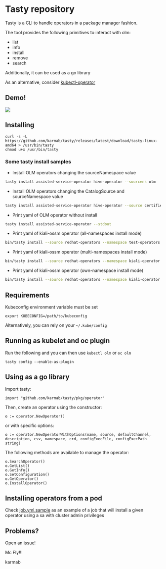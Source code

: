 # Tasty repository

Tasty is a CLI to handle operators in a package manager fashion.

The tool provides the following primitives to interact with olm:

- list
- info
- install
- remove
- search

Additionally, it can be used as a go library

As an alternative, consider [kubectl-operator](https://github.com/operator-framework/kubectl-operator)

## Demo!

![](tasty.gif)

## Installing

```
curl -s -L https://github.com/karmab/tasty/releases/latest/download/tasty-linux-amd64 > /usr/bin/tasty
chmod u+x /usr/bin/tasty
```

### Some tasty install samples

- Install OLM operators changing the sourceNamespace value

```bash
tasty install assisted-service-operator hive-operator --sourcens olm
```

- Install OLM operators changing the CatalogSource and sourceNamespace value

```bash
tasty install assisted-service-operator hive-operator --source certified-operators --sourcens olm
```

- Print yaml of OLM operator without install

```bash
tasty install assisted-service-operator --stdout
```

- Print yaml of kiali-ossm operator (all-namespaces install mode)
```bash
bin/tasty install --source redhat-operators --namespace test-operators --targetns "*" kiali-ossm --stdout
```

- Print yaml of kiali-ossm operator (multi-namespaces install mode)
```bash
bin/tasty install --source redhat-operators --namespace kiali-operator --targetns "ns1,ns2" kiali-ossm --stdout
```

- Print yaml of kiali-ossm operator (own-namespace install mode)
```bash
bin/tasty install --source redhat-operators --namespace kiali-operator --targetns "kiali-operator" kiali-ossm --stdout
```

## Requirements

Kubeconfig environment variable must be set

```
export KUBECONFIG=/path/to/kubeconfig
```

Alternatively, you can rely on your `~/.kube/config`

##  Running as kubelet and oc plugin

Run the following and you can then use `kubectl olm` or `oc olm`

```
tasty config --enable-as-plugin
```

## Using as a go library

Import tasty:

```
import "github.com/karmab/tasty/pkg/operator"
```

Then, create an operator using the constructor:

```
o := operator.NewOperator()
```

or with specific options:

```
o := operator.NewOperatorWithOptions(name, source, defaultChannel, description, csv, namespace, crd, configExecFile, configExecPath string)
```

The following methods are available to manage the operator:

```
o.SearchOperator()
o.GetList()
o.GetInfo()
o.SetConfiguration()
o.GetOperator()
o.InstallOperator()
```

## Installing operators from a pod

Check [job.yml.sample](job.yml.sample) as an example of a job that will install a given operator using a sa with cluster admin privileges

## Problems?

Open an issue!

Mc Fly!!!

karmab
